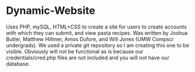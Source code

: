 # Dynamic-Website
Uses PHP, mySQL, HTML+CSS to create a site for users to create accounts with which they can submit, and view pasta recipes. Was written by Joshua Butler, Matthew Hillmer, Amos Dufore, and Will Jones (UMW Compsci undergrads). We used a private git repository so I am creating this one to be visible. Obviously will not be functional as is because our credentials/cred.php files are not included and you will not have our database.
